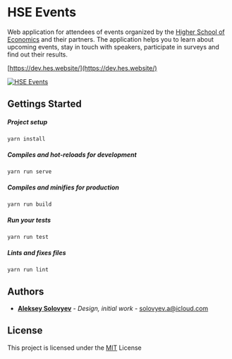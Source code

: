 # HSE Events

Web application for attendees of events organized by the [Higher School of Economics](https://spb.hse.ru/en/) and their partners. The application helps you to learn about upcoming events, stay in touch with speakers, participate in surveys and find out their results.

[https://dev.hes.website/](https://dev.hes.website/)

[![HSE Events](https://capella.pics/e90af62d-19a6-4bd6-813f-f563ecc123bb.jpg)](https://dev.hes.website/)

## Gettings Started

##### Project setup
```
yarn install
```

##### Compiles and hot-reloads for development
```
yarn run serve
```

##### Compiles and minifies for production
```
yarn run build
```

##### Run your tests
```
yarn run test
```

##### Lints and fixes files
```
yarn run lint
```

## Authors
* **[Aleksey Solovyev](https://github.com/alsolovyev)** - *Design, initial work* - [solovyev.a@icloud.com](mailto:solovyev.a@icloud.com)

## License
This project is licensed under the [MIT](./LICENSE) License
